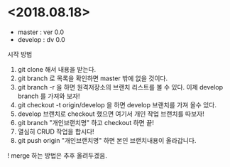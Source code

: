 # <2018.08.18>
- master : ver 0.0
- develop : dv 0.0

시작 방법
1. git clone 해서 내용을 받는다.
2. git branch 로 목록을 확인하면 master 밖에 없을 것이다.
3. git branch -r 을 하면 원격저장소의 브랜치 리스트를 볼 수 있다. 이제 develop branch 를 가져와 보자!
4. git checkout -t origin/develop 을 하면 develop 브랜치를 가져 올수 있다.
5. develop 브랜치로 checkout 했으면 여기서 개인 작업 브랜치를 따보자!
6. git branch "개인브랜치명" 하고 checkout 하면 끝!
7. 열심히 CRUD 작업을 합시다!
8. git push origin "개인브랜치명" 하면 본인 브랜치내용이 올라갑니다.

! merge 하는 방법은 추후 올려두겠음.
